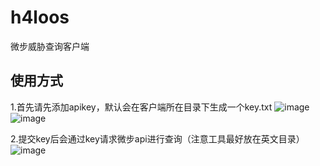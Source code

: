 # h4loos
微步威胁查询客户端
## 使用方式
1.首先请先添加apikey，默认会在客户端所在目录下生成一个key.txt
![image](https://github.com/lincso/h4loos/assets/43490034/4bf1569a-af6a-44c2-91bf-f2ddbc4b6850)
![image](https://github.com/lincso/h4loos/assets/43490034/f3e28977-aebb-4d7a-96b7-21386af8c6e9)

2.提交key后会通过key请求微步api进行查询（注意工具最好放在英文目录）
![image](https://github.com/lincso/h4loos/assets/43490034/845cbd26-3287-471e-9bf9-bf5717735010)




